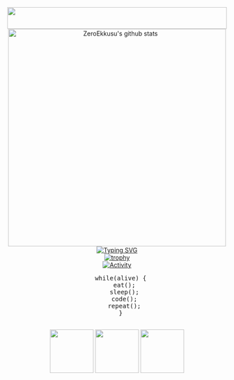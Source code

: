 <!-- Animated wave -->
<div align="center">
  <img height="50" width="100%" src="https://raw.githubusercontent.com/BrunnerLivio/brunnerlivio/master/images/animated-wave.svg" />
</div>

<!-- 3D GitHub Stats -->
<div align="center">
  <a href="https://stats.hyochan.dev/en/stats/ZeroEkkusu00x">
    <img src="https://stats.hyochan.dev/api/github-stats?login=ZeroEkkusu00x" width="500" alt="ZeroEkkusu's github stats" />
  </a>
</div>

<!-- Animated name text -->
<div align="center">
  <a href="https://git.io/typing-svg">
    <img src="https://readme-typing-svg.demolab.com?font=Fira+Code&pause=1000&center=true&vCenter=true&width=435&lines=Zero+Ekkusu;Developer+%7C+Creator+%7C+Innovator" alt="Typing SVG" />
  </a>
</div>

<!-- Spinning animation for GitHub trophies -->
<div align="center">
  <a href="https://github.com/ryo-ma/github-profile-trophy">
    <img src="https://github-profile-trophy.vercel.app/?username=ZeroEkkusu00x&theme=radical&column=7" alt="trophy" />
  </a>
</div>

<!-- Activity Graph -->
<div align="center">
  <a href="https://github.com/ashutosh00710/github-readme-activity-graph">
    <img src="https://github-readme-activity-graph.vercel.app/graph?username=ZeroEkkusu00x&theme=react-dark" alt="Activity" />
  </a>
</div>

<!-- Matrix animation inspired effect for skills or interests -->
<div align="center">
  <pre>
  while(alive) {
    eat();
    sleep();
    code();
    repeat();
  }
  </pre>
</div>

<!-- Cool spinning icons -->
<div align="center">
  <img src="https://media.giphy.com/media/WUlplcMpOCEmTGBtBW/giphy.gif" width="100" />
  <img src="https://i.giphy.com/media/LMt9638dO8dftAjtco/200.webp" width="100" />
  <img src="https://i.giphy.com/media/KzJkzjggfGN5Py6nkT/200.webp" width="100" />
</div>